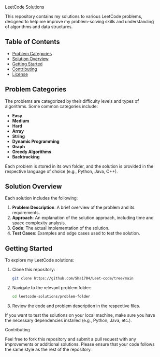 LeetCode Solutions

This repository contains my solutions to various LeetCode problems, designed to help me improve my problem-solving skills and understanding of algorithms and data structures.

## Table of Contents

- [Problem Categories](#problem-categories)
- [Solution Overview](#solution-overview)
- [Getting Started](#getting-started)
- [Contributing](#contributing)
- [License](#license)

## Problem Categories

The problems are categorized by their difficulty levels and types of algorithms. Some common categories include:

- **Easy**
- **Medium**
- **Hard**
- **Array**
- **String**
- **Dynamic Programming**
- **Graph**
- **Greedy Algorithms**
- **Backtracking**

Each problem is stored in its own folder, and the solution is provided in the respective language of choice (e.g., Python, Java, C++).

## Solution Overview

Each solution includes the following:

1. **Problem Description**: A brief overview of the problem and its requirements.
2. **Approach**: An explanation of the solution approach, including time and space complexity analysis.
3. **Code**: The actual implementation of the solution.
4. **Test Cases**: Examples and edge cases used to test the solution.

## Getting Started

To explore my LeetCode solutions:

1. Clone this repository:
    ```bash
    git clone https://github.com/Sha1704/Leet-code/tree/main
    ```
2. Navigate to the relevant problem folder:
    ```bash
    cd leetcode-solutions/problem-folder
    ```
3. Review the code and problem description in the respective files.

If you want to test the solutions on your local machine, make sure you have the necessary dependencies installed (e.g., Python, Java, etc.).

Contributing

Feel free to fork this repository and submit a pull request with any improvements or additional solutions. Please ensure that your code follows the same style as the rest of the repository.
